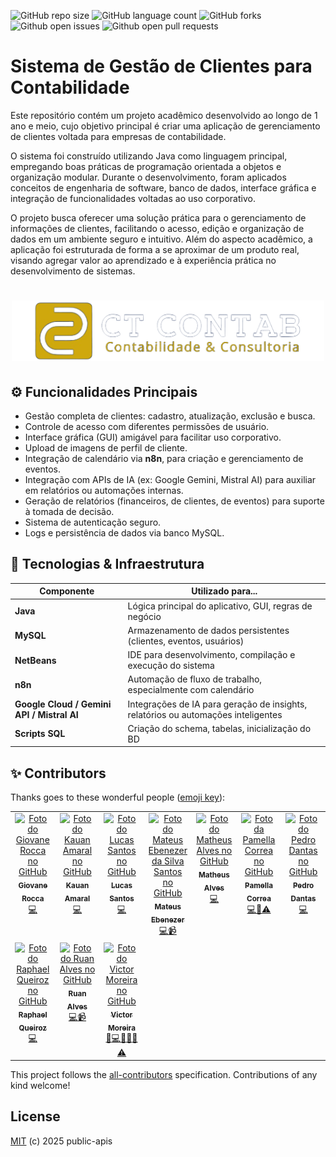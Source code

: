 ![GitHub repo size](https://img.shields.io/github/repo-size/victormoreiraofc/client-manager?style=for-the-badge)
![GitHub language count](https://img.shields.io/github/languages/count/victormoreiraofc/client-manager?style=for-the-badge)
![GitHub forks](https://img.shields.io/github/forks/victormoreiraofc/client-manager?style=for-the-badge)
![Github open issues](https://img.shields.io/github/issues/victormoreiraofc/client-manager?style=for-the-badge)
![Github open pull requests](https://img.shields.io/bitbucket/pr-raw/victormoreiraofc/client-manager?style=for-the-badge)

# Sistema de Gestão de Clientes para Contabilidade
Este repositório contém um projeto acadêmico desenvolvido ao longo de 1 ano e meio, cujo objetivo principal é criar uma aplicação de gerenciamento de clientes voltada para empresas de contabilidade.

O sistema foi construído utilizando Java como linguagem principal, empregando boas práticas de programação orientada a objetos e organização modular. Durante o desenvolvimento, foram aplicados conceitos de engenharia de software, banco de dados, interface gráfica e integração de funcionalidades voltadas ao uso corporativo.

O projeto busca oferecer uma solução prática para o gerenciamento de informações de clientes, facilitando o acesso, edição e organização de dados em um ambiente seguro e intuitivo. Além do aspecto acadêmico, a aplicação foi estruturada de forma a se aproximar de um produto real, visando agregar valor ao aprendizado e à experiência prática no desenvolvimento de sistemas.

<h1 align="center"><img src="https://github.com/victormoreiraofc/client-manager/blob/main/src/images/ctcontab.png" alt="Logo CT CONTAB" width="500"></h1>

## ⚙️ Funcionalidades Principais

- Gestão completa de clientes: cadastro, atualização, exclusão e busca.  
- Controle de acesso com diferentes permissões de usuário.  
- Interface gráfica (GUI) amigável para facilitar uso corporativo.  
- Upload de imagens de perfil de cliente.  
- Integração de calendário via **n8n**, para criação e gerenciamento de eventos.  
- Integração com APIs de IA (ex: Google Gemini, Mistral AI) para auxiliar em relatórios ou automações internas.  
- Geração de relatórios (financeiros, de clientes, de eventos) para suporte à tomada de decisão.  
- Sistema de autenticação seguro.  
- Logs e persistência de dados via banco MySQL.

## 🔧 Tecnologias & Infraestrutura

| Componente | Utilizado para... |
|------------|----------------------|
| **Java** | Lógica principal do aplicativo, GUI, regras de negócio |
| **MySQL** | Armazenamento de dados persistentes (clientes, eventos, usuários) |
| **NetBeans** | IDE para desenvolvimento, compilação e execução do sistema |
| **n8n** | Automação de fluxo de trabalho, especialmente com calendário |
| **Google Cloud / Gemini API / Mistral AI** | Integrações de IA para geração de insights, relatórios ou automações inteligentes |
| **Scripts SQL** | Criação do schema, tabelas, inicialização do BD |

## ✨ Contributors

Thanks goes to these wonderful people ([emoji key](https://allcontributors.org/docs/en/emoji-key)):

<!-- ALL-CONTRIBUTORS-LIST:START - Não remover ou modificar essa seção -->
<!-- prettier-ignore-start -->
<!-- markdownlint-disable -->
<table>
  <tr>
    <td align="center" valign="top" width="14.28%"><a href="https://github.com/GiovaneRocca03"><img src="https://avatars.githubusercontent.com/u/108840776?v=4" width="100px;" alt="Foto do Giovane Rocca no GitHub"/><br><sub><b>Giovane Rocca</b></sub></a><br /><a href="https://github.com/victormoreiraofc/client-manager/commits/main/" title="Code">💻</a></td>
    <td align="center" valign="top" width="14.28%"><a href="https://github.com/Kauanggwp"><img src="https://avatars.githubusercontent.com/u/190538139?v=4" width="100px;" alt="Foto do Kauan Amaral no GitHub"/><br><sub><b>Kauan Amaral</b></sub></a><br /><a href="https://github.com/victormoreiraofc/client-manager/commits/main/" title="Code">💻</a></td>
    <td align="center" valign="top" width="14.28%"><a href="https://github.com/Ingenzin"><img src="https://avatars.githubusercontent.com/u/166843978?v=4" width="100px;" alt="Foto do Lucas Santos no GitHub"/><br><sub><b>Lucas Santos</b></sub></a><br /><a href="https://github.com/victormoreiraofc/client-manager/commits/main/" title="Code">💻</a></td>
    <td align="center" valign="top" width="14.28%"><a href="https://github.com/Mateus-Ebenezer"><img src="https://avatars.githubusercontent.com/u/143097497?v=4" width="100px;" alt="Foto do Mateus Ebenezer da Silva Santos no GitHub"/><br><sub><b>Mateus Ebenezer</b></sub></a><br /><a href="https://github.com/victormoreiraofc/client-manager/commits/main/" title="Code">💻</a><a href="https://github.com/victormoreiraofc/client-manager/" title="Video">📹</a></td>
    <td align="center" valign="top" width="14.28%"><a href="https://github.com/mathalves"><img src="https://avatars.githubusercontent.com/u/152499896?v=4" width="100px;" alt="Foto do Matheus Alves no GitHub"/><br><sub><b>Matheus Alves</b></sub></a><br /><a href="https://github.com/victormoreiraofc/client-manager/commits/main/" title="Code">💻</a></td>
    <td align="center" valign="top" width="14.28%"><a href="https://github.com/PamellaCorrea"><img src="https://avatars.githubusercontent.com/u/143097694?v=4" width="100px;" alt="Foto da Pamella Correa no GitHub"/><br><sub><b>Pamella Correa</b></sub></a><br /><a href="https://github.com/victormoreiraofc/client-manager/commits/main/" title="Code">💻</a><a href="https://github.com/victormoreiraofc/client-manager/blob/main/README.md" title="Documentation">📖</a><a href="https://github.com/victormoreiraofc/client-manager/" title="Testing">⚠</a></td>
    <td align="center" valign="top" width="14.28%"><a href="https://github.com/PedroDantas23"><img src="https://avatars.githubusercontent.com/u/145774252?v=4" width="100px;" alt="Foto do Pedro Dantas no GitHub"/><br><sub><b>Pedro Dantas</b></sub></a><br /><a href="https://github.com/victormoreiraofc/client-manager/commits/main/" title="Code">💻</a></td>
  </tr>
  <tr>
    <td align="center" valign="top" width="14.28%"><a href="https://github.com/raphaelqueiroz2004"><img src="https://avatars.githubusercontent.com/u/222368504?v=4" width="100px;" alt="Foto do Raphael Queiroz no GitHub"/><br><sub><b>Raphael Queiroz</b></sub></a><br /><a href="https://github.com/victormoreiraofc/client-manager/commits/main/" title="Code">💻</a></td>
    <td align="center" valign="top" width="14.28%"><a href="https://github.com/RuanAlvesz"><img src="https://avatars.githubusercontent.com/u/126029084?v=4" width="100px;" alt="Foto do Ruan Alves no GitHub"/><br><sub><b>Ruan Alves</b></sub></a><br /><a href="https://github.com/victormoreiraofc/client-manager/commits/main/" title="Code">💻</a><a href="https://github.com/victormoreiraofc/client-manager/" title="Video">📹</a></td>
    <td align="center" valign="top" width="14.28%"><a href="https://github.com/victormoreiraofc"><img src="https://avatars.githubusercontent.com/u/121199565?v=4" width="100px;" alt="Foto do Victor Moreira no GitHub"/><br><sub><b>Victor Moreira</b></sub></a><br /><a href="https://github.com/victormoreiraofc/client-manager/" title="Project Management">📆</a><a href="https://github.com/victormoreiraofc/client-manager/commits/main/" title="Code">💻</a><a href="https://github.com/victormoreiraofc/client-manager/blob/main/README.md" title="Documentation">📖</a><a href="https://github.com/victormoreiraofc/client-manager/tree/main/src/images" title="Design">🎨</a><a href="https://github.com/victormoreiraofc/client-manager/" title="Ideas & Planning">🤔</a><a href="https://github.com/victormoreiraofc/client-manager/" title="Testing">⚠</a></td>
  </tr>
</table>

<!-- markdownlint-restore -->
<!-- prettier-ignore-end -->

<!-- ALL-CONTRIBUTORS-LIST:END -->

This project follows the [all-contributors](https://github.com/all-contributors/all-contributors) specification. Contributions of any kind welcome!

## License
[MIT](LICENSE) (c) 2025 public-apis